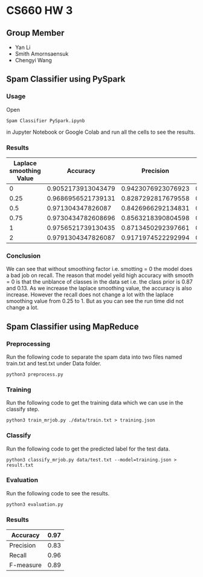 # CS660 HW 3
## Group Member
- Yan Li
- Smith Amornsaensuk
- Chengyi Wang

## Spam Classifier using PySpark
### Usage
Open 
```
Spam Classifier PySpark.ipynb 
```
in Jupyter Notebook or Google Colab and run all the cells to see the results.

### Results
Laplace smoothing Value | Accuracy | Precision | Recall | Run Time |
----------------------- | -------- | --------- | ------ | -------- |
0   | 0.9052173913043479 | 0.9423076923076923 | 0.3161290322580645| 0:00:01.300303 |
0.25| 0.9686956521739131 | 0.8287292817679558 | 0.967741935483871 |0:00:01.130442|
0.5 | 0.971304347826087  | 0.8426966292134831 | 0.967741935483871 |0:00:01.052726 |
0.75| 0.9730434782608696 | 0.8563218390804598 | 0.9612903225806452|0:00:01.095822 |
1   | 0.9756521739130435 | 0.8713450292397661 | 0.9612903225806452|0:00:01.055738 |
2   | 0.9791304347826087 | 0.9171974522292994 | 0.9290322580645162|0:00:01.047157 |

### Conclusion
We can see that without smoothing factor i.e. smotting = 0 the model does a bad job on recall. 
The reason that model yeild high accuracy with smooth = 0 is that the unblance of classes in the data set i.e. the class prior is 0.87 and 0.13. As we increase the 
laplace smoothing value, the accuracy is also increase. However the recall does not change a lot with the laplace smoothing value from 0.25 to 1. But as you can see
the run time did not change a lot.

## Spam Classifier using MapReduce
### Preprocessing
Run the following code to separate the spam data into two files named train.txt and test.txt under Data folder.
```
python3 preprocess.py
```
### Training
Run the following code to get the training data which we can use in the classify step.
```
python3 train_mrjob.py ./data/train.txt > training.json
```
### Classify
Run the following code to get the predicted label for the test data.
```
python3 classify_mrjob.py data/test.txt --model=training.json > result.txt
```
### Evaluation
Run the following code to see the results.
```
python3 evaluation.py
```
### Results
Accuracy| 0.97 |
--------| ---- |
Precision  | 0.83 |
Recall | 0.96 |
F-measure | 0.89 |

